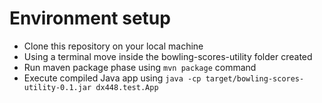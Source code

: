 # Environment setup
* Clone this repository on your local machine
* Using a terminal move inside the bowling-scores-utility folder created
* Run maven package phase using `mvn package` command
* Execute compiled Java app using `java -cp target/bowling-scores-utility-0.1.jar dx448.test.App`